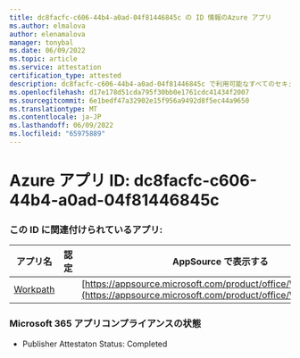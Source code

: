 ```yaml
---
title: dc8facfc-c606-44b4-a0ad-04f81446845c の ID 情報のAzure アプリ
ms.author: elmalova
author: elenamalova
manager: tonybal
ms.date: 06/09/2022
ms.topic: article
ms.service: attestation
certification_type: attested
description: dc8facfc-c606-44b4-a0ad-04f81446845c で利用可能なすべてのセキュリティとコンプライアンス情報。
ms.openlocfilehash: d17e178d51cda795f30bb0e1761cdc41434f2007
ms.sourcegitcommit: 6e1bedf47a32902e15f956a9492d8f5ec44a9650
ms.translationtype: MT
ms.contentlocale: ja-JP
ms.lasthandoff: 06/09/2022
ms.locfileid: "65975889"
---
```

# <a name="azure-app-id-dc8facfc-c606-44b4-a0ad-04f81446845c"></a>Azure アプリ ID: dc8facfc-c606-44b4-a0ad-04f81446845c


### <a name="apps-associated-with-this-id"></a>この ID に関連付けられているアプリ:
| **アプリ名** | **認定** | **AppSource で表示する** |
|--------------|---------------|-----------------------|
| [Workpath](../forward/WA200003898.md) |  | [https://appsource.microsoft.com/product/office/WA200003898](https://appsource.microsoft.com/product/office/WA200003898) |

### <a name="microsoft-365-app-compliance-status"></a>Microsoft 365 アプリコンプライアンスの状態
- Publisher Attestaton Status: Completed
